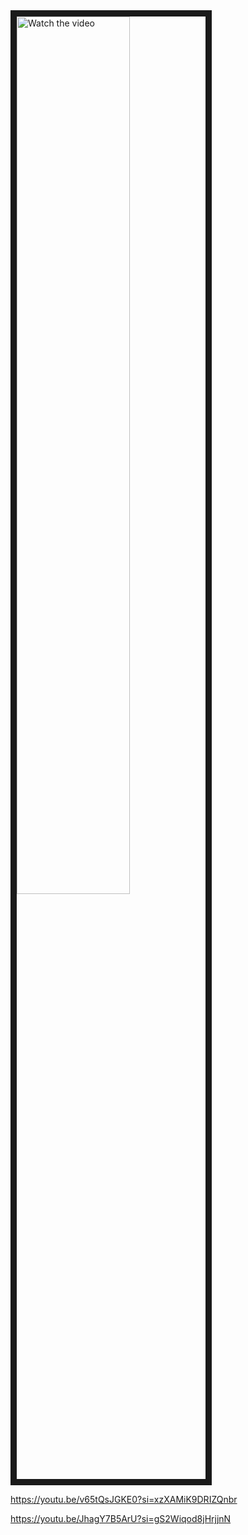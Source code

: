 
<a href="http://www.youtube.com/watch?feature=player_embedded&v=v65tQsJGKE0" target="_blank">
 <img src="http://img.youtube.com/vi/v65tQsJGKE0/mqdefault.jpg" alt="Watch the video" width="60%" border="10" />

 https://youtu.be/v65tQsJGKE0?si=xzXAMiK9DRIZQnbr

https://youtu.be/JhagY7B5ArU?si=gS2Wiqod8jHrjjnN
